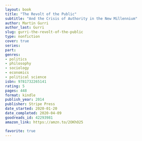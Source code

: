 ```yaml
---
layout: book
title: "The Revolt of the Public"
subtitle: "And the Crisis of Authority in the New Millennium"
author: Martin Gurri
author_last: Gurri
slug: gurri-the-revolt-of-the-public
type: nonfiction
cover: true
series: 
part: 
genres:
- politics
- philosophy
- sociology
- economics
- political science
isbn: 9781732265141
rating: 5
pages: 448
format: kindle
publish_year: 2014
publisher: Stripe Press
date_started: 2020-01-20
date_completed: 2020-04-09
goodreads_id: 42293981
amazon_link: https://amzn.to/2OKhO25

favorite: true
---
```

